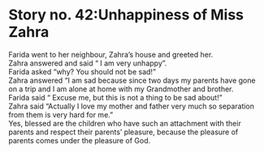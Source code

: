 Story no. 42:Unhappiness of Miss Zahra
======================================

Farida went to her neighbour, Zahra’s house and greeted her.  
 Zahra answered and said “ I am very unhappy”.  
 Farida asked “why? You should not be sad!”  
 Zahra answered “I am sad because since two days my parents have gone on
a trip and I am alone at home with my Grandmother and brother.  
 Farida said “ Excuse me, but this is not a thing to be sad about!”  
 Zahra said “Actually I love my mother and father very much so
separation from them is very hard for me.”  
 Yes, blessed are the children who have such an attachment with their
parents and respect their parents’ pleasure, because the pleasure of
parents comes under the pleasure of God.


